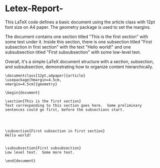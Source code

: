 # Letex-Report-
This LaTeX code defines a basic document using the article class with 12pt font size on A4 paper. The geometry package is used to set the margins. 

The document contains one section titled "This is the first section" with some text under it. Inside this section, there is one subsection titled "First subsection in first section" with the text "Hello world!" and one subsubsection titled "First subsubsection" with some low-level text.

Overall, it's a simple LaTeX document structure with a section, subsection, and subsubsection, demonstrating how to organize content hierarchically.

```
\documentclass[12pt,a4paper]{article}
\usepackage[hmargin=4.5cm,
vmargin=4.5cm]{geometry}

\begin{document}

\section{This is the first section}
Text corresponding to this section goes here.  Some preliminary
sentences could go first, before the subsections start. 




\subsection{First subsection in first section}
Hello world!


\subsubsection{First subsubsection}
Low level text.  Some more text.

\end{document}
